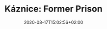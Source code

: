---
title: "Káznice: Former Prison"
date: 2020-08-17T15:02:56+02:00
draft: false
url: "former-prison"
aliases : [
    "prison",
]
weight: "5"

opening: "27.09.2020 19:00"
duration: "30.09-30.10.2020"
hours: "Tue, Fri, Sat 2 – 8 pm"
map: "https://en.mapy.cz/zakladni?x=16.6224039&y=49.1996582&z=19&source=coor&id=16.622497767502523%2C49.19984485069221"
---
